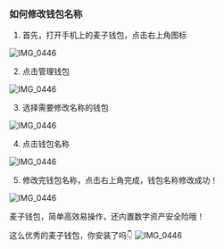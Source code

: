 ### 如何修改钱包名称



1. 首先，打开手机上的麦子钱包，点击右上角图标

![IMG_0446](https://upload-images.jianshu.io/upload_images/9492181-dd7856bc2f782c7c.jpg?imageMogr2/auto-orient/strip%7CimageView2/2/w/350)

2. 点击管理钱包

![IMG_0446](https://upload-images.jianshu.io/upload_images/9492181-7ec3aa76adaebf6c.jpg?imageMogr2/auto-orient/strip%7CimageView2/2/w/350)

3. 选择需要修改名称的钱包

![IMG_0446](https://upload-images.jianshu.io/upload_images/9492181-0399a774e9241caf.jpg?imageMogr2/auto-orient/strip%7CimageView2/2/w/350)

4. 点击钱包名称

![IMG_0446](https://upload-images.jianshu.io/upload_images/9492181-840dddcd743df771.jpg?imageMogr2/auto-orient/strip%7CimageView2/2/w/350)

5. 修改完钱包名称，点击右上角完成，钱包名称修改成功！

![IMG_0446](https://upload-images.jianshu.io/upload_images/9492181-e11fa0d803cc3575.jpg?imageMogr2/auto-orient/strip%7CimageView2/2/w/350)



麦子钱包，简单高效易操作，还内置数字资产安全险哦！

这么优秀的麦子钱包，你安装了吗👇
![IMG_0446](https://upload-images.jianshu.io/upload_images/9492181-cbef873fefdfc3f0.jpg?imageMogr2/auto-orient/strip%7CimageView2/2/w/700)
